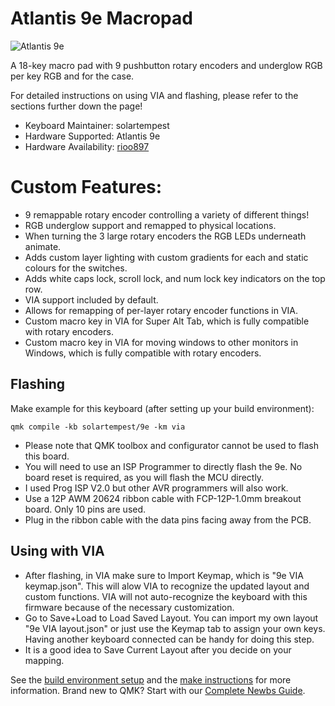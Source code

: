 # Atlantis 9e Macropad

![Atlantis 9e](https://i.imgur.com/hFuZyXU.jpg)

A 18-key macro pad with 9 pushbutton rotary encoders and underglow RGB per key RGB and for the case.

For detailed instructions on using VIA and flashing, please refer to the sections further down the page!

* Keyboard Maintainer: solartempest
* Hardware Supported: Atlantis 9e
* Hardware Availability: [rioo897](https://shop198276076.world.taobao.com/index.htm?spm=2013.1.w5002-23418336364.2.3f4d7d51DkVX3s)

# Custom Features:

-   9 remappable rotary encoder controlling a variety of different things!
-   RGB underglow support and remapped to physical locations.
-   When turning the 3 large rotary encoders the RGB LEDs underneath animate.
-   Adds custom layer lighting with custom gradients for each and static colours for the switches.
-   Adds white caps lock, scroll lock, and num lock key indicators on the top row.
-   VIA support included by default.
-   Allows for remapping of per-layer rotary encoder functions in VIA.
-   Custom macro key in VIA for Super Alt Tab, which is fully compatible with rotary encoders.
-   Custom macro key in VIA for moving windows to other monitors in Windows, which is fully compatible with rotary encoders.


## Flashing

Make example for this keyboard (after setting up your build environment):

    qmk compile -kb solartempest/9e -km via

-   Please note that QMK toolbox and configurator cannot be used to flash this board.
-   You will need to use an ISP Programmer to directly flash the 9e. No board reset is required, as you will flash the MCU directly.
-   I used Prog ISP V2.0 but other AVR programmers will also work.
-   Use a 12P AWM 20624 ribbon cable with FCP-12P-1.0mm breakout board. Only 10 pins are used.
-   Plug in the ribbon cable with the data pins facing away from the PCB.

## Using with VIA

-   After flashing, in VIA make sure to Import Keymap, which is "9e VIA keymap.json". This will alow VIA to recognize the updated layout and custom functions. VIA will not auto-recognize the keyboard with this firmware because of the necessary customization.
-   Go to Save+Load to Load Saved Layout. You can import my own layout "9e VIA layout.json" or just use the Keymap tab to assign your own keys. Having another keyboard connected can be handy for doing this step.
-   It is a good idea to Save Current Layout after you decide on your mapping.

See the [build environment setup](https://docs.qmk.fm/#/getting_started_build_tools) and the [make instructions](https://docs.qmk.fm/#/getting_started_make_guide) for more information. Brand new to QMK? Start with our [Complete Newbs Guide](https://docs.qmk.fm/#/newbs).

